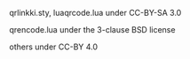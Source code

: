 qrlinkki.sty, luaqrcode.lua under CC-BY-SA 3.0

qrencode.lua under the 3-clause BSD license

others under CC-BY 4.0
